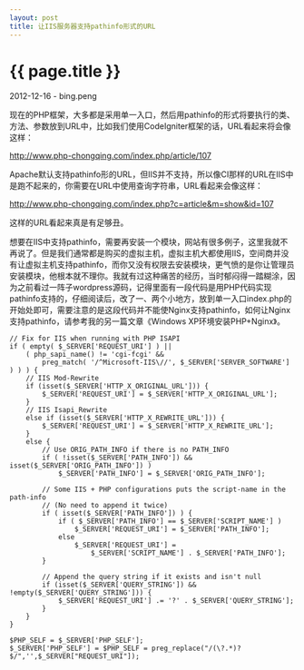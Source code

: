 ```yaml
---
layout: post
title: 让IIS服务器支持pathinfo形式的URL
---
```


{{ page.title }}
================


<p class="meta">2012-12-16 - bing.peng</p>

现在的PHP框架，大多都是采用单一入口，然后用pathinfo的形式将要执行的类、方法、参数放到URL中，比如我们使用CodeIgniter框架的话，URL看起来将会像这样：

http://www.php-chongqing.com/index.php/article/107

Apache默认支持pathinfo形的URL，但IIS并不支持，所以像CI那样的URL在IIS中是跑不起来的，你需要在URL中使用查询字符串，URL看起来会像这样：

http://www.php-chongqing.com/index.php?c=article&m=show&id=107

这样的URL看起来真是有足够丑。

想要在IIS中支持pathinfo，需要再安装一个模块，网站有很多例子，这里我就不再说了。但是我们通常都是购买的虚拟主机，虚拟主机大都使用IIS，空间商并没有让虚拟主机支持pathinfo，而你又没有权限去安装模块，更气愤的是你让管理员安装模块，他根本就不理你。我就有过这种痛苦的经历，当时郁闷得一踏糊涂，因为之前看过一阵子wordpress源码，记得里面有一段代码是用PHP代码实现pathinfo支持的，仔细阅读后，改了一、两个小地方，放到单一入口index.php的开始处即可，需要注意的是这段代码并不能使Nginx支持pathinfo，如何让Nginx支持pathinfo，请参考我的另一篇文章《Windows XP环境安装PHP+Nginx》。


<pre class="terminal"><code>// Fix for IIS when running with PHP ISAPI
if ( empty( $_SERVER['REQUEST_URI'] ) || 
	( php_sapi_name() != 'cgi-fcgi' && 
		preg_match( '/^Microsoft-IIS\//', $_SERVER['SERVER_SOFTWARE'] ) ) ) {
    // IIS Mod-Rewrite
    if (isset($_SERVER['HTTP_X_ORIGINAL_URL'])) {
        $_SERVER['REQUEST_URI'] = $_SERVER['HTTP_X_ORIGINAL_URL'];
    }
    // IIS Isapi_Rewrite
    else if (isset($_SERVER['HTTP_X_REWRITE_URL'])) {
        $_SERVER['REQUEST_URI'] = $_SERVER['HTTP_X_REWRITE_URL'];
    }
    else {
        // Use ORIG_PATH_INFO if there is no PATH_INFO
        if ( !isset($_SERVER['PATH_INFO']) && isset($_SERVER['ORIG_PATH_INFO']) )
			$_SERVER['PATH_INFO'] = $_SERVER['ORIG_PATH_INFO'];

		// Some IIS + PHP configurations puts the script-name in the path-info
		// (No need to append it twice)
		if ( isset($_SERVER['PATH_INFO']) ) {
			if ( $_SERVER['PATH_INFO'] == $_SERVER['SCRIPT_NAME'] )
				$_SERVER['REQUEST_URI'] = $_SERVER['PATH_INFO'];
			else
				$_SERVER['REQUEST_URI'] = 
					$_SERVER['SCRIPT_NAME'] . $_SERVER['PATH_INFO'];
        }

		// Append the query string if it exists and isn't null
		if (isset($_SERVER['QUERY_STRING']) && !empty($_SERVER['QUERY_STRING'])) {
			$_SERVER['REQUEST_URI'] .= '?' . $_SERVER['QUERY_STRING'];
		}
    }
}

$PHP_SELF = $_SERVER['PHP_SELF'];
$_SERVER['PHP_SELF'] = $PHP_SELF = preg_replace("/(\?.*)?$/",'',$_SERVER["REQUEST_URI"]);
</code></pre>

